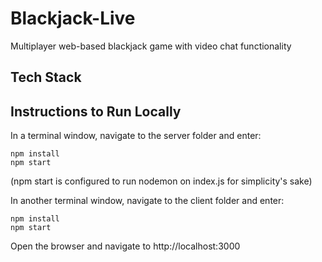 # Blackjack-Live
Multiplayer web-based blackjack game with video chat functionality

## Tech Stack


## Instructions to Run Locally
In a terminal window, navigate to the server folder and enter:
```
npm install
npm start
```
(npm start is configured to run nodemon on index.js for simplicity's sake)    

In another terminal window, navigate to the client folder and enter:
```
npm install  
npm start  
```
Open the browser and navigate to http://localhost:3000

